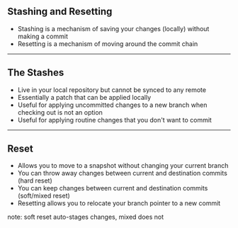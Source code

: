 ##  Stashing and Resetting

* <!-- .element: class="fragment" --> Stashing is a mechanism of saving your changes (locally) without making a commit
* <!-- .element: class="fragment" --> Resetting is a mechanism of moving around the commit chain

---

## The Stashes

* Live in your local repository but cannot be synced to any remote
* Essentially a patch that can be applied locally
* Useful for applying uncommitted changes to a new branch when checking out is not an option
* Useful for applying routine changes that you don't want to commit

---

## Reset

* Allows you to move to a snapshot without changing your current branch
* You can throw away changes between current and destination commits (hard reset)
* You can keep changes between current and destination commits (soft/mixed reset)
* Resetting allows you to relocate your branch pointer to a new commit

note:
  soft reset auto-stages changes, mixed does not
